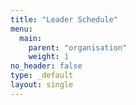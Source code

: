 ```yaml
---
title: "Leader Schedule"
menu:
  main:
    parent: "organisation"
    weight: 1
no_header: false
type: _default
layout: single
---
```


<!-- {{<section title="Wednesday, October 11th" >}}

|                        Time |                                                                                       |
| --------------------------: | :------------------------------------------------------------------------------------ |
| **14:00&nbsp;–&nbsp;15:00** | Arrivals / Free time                                                                  |
| **15:00&nbsp;–&nbsp;16:30** | Practice session                                                                      |
| **16:30&nbsp;–&nbsp;18:00** | Opening ceremony                                                                      |
| **18:30&nbsp;–&nbsp;19:30** | Dinner at MOXA                                                                        |
|            **20:00&nbsp;–** | Jury meeting - Translation of papers by leaders at "Tudor Vianu" National High School |


{{<section title="Thursday, October 12th" >}}

|                        Time |                                                                                       |
| --------------------------: | :------------------------------------------------------------------------------------ |
| **07:00&nbsp;–&nbsp;07:45** | Breakfast at MOXA                                                                     |
| **07:45&nbsp;–&nbsp;08.15** | Transportation to contest place                                                       |
| **08.30&nbsp;–&nbsp;10:00** | Answers to questions                                                                  |
| **10:00&nbsp;–&nbsp;13.30** | Free Time                                                                             |
| **14:00&nbsp;–&nbsp;15:00** | Lunch at MOXA                                                                         |
| **15:00&nbsp;–&nbsp;18.30** | Free time                                                                             |
| **18.30&nbsp;–&nbsp;19:30** | Dinner at MOXA                                                                        |
|            **20:00&nbsp;–** | Jury meeting - Translation of papers by leaders at "Tudor Vianu" National High School |



{{<section title="Friday, October 13th" >}}

|                        Time |                                                        |
| --------------------------: | :----------------------------------------------------- |
| **07:00&nbsp;–&nbsp;07:45** | Breakfast at MOXA                                      |
| **07:45&nbsp;–&nbsp;08.15** | Transportation to contest place                        |
| **08.30&nbsp;–&nbsp;10:00** | Answers to questions                                   |
| **10:00&nbsp;–&nbsp;13.30** | Free Time                                              |
| **13:30&nbsp;–&nbsp;15:00** | Lunch at MOXA                                          |
| **15:00&nbsp;–&nbsp;17:00** | Free time                                              |
| **17:00&nbsp;–&nbsp;18:30** | Closing Ceremony                                       |
| **18:30&nbsp;–&nbsp;20:30** | Farewell banquet at "Tudor Vianu” National High School |



{{<section title="Saturday, October 14th" >}}

|                        Time |                   |
| --------------------------: | :---------------- |
| **08:00&nbsp;–&nbsp;09:00** | Breakfast at MOXA |
|                             | Departure         | -->
